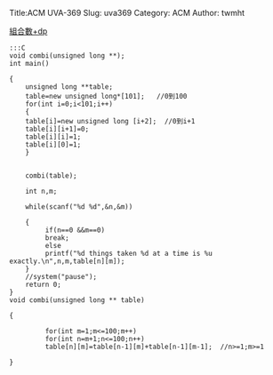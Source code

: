 Title:ACM UVA-369
Slug: uva369
Category: ACM
Author: twmht

[組合數+dp](http://luckycat.kshs.kh.edu.tw/homework/q11369.htm)

    :::C
    void combi(unsigned long **);
    int main()

    {
        unsigned long **table;
        table=new unsigned long*[101];   //0到100 
        for(int i=0;i<101;i++)
        {
        table[i]=new unsigned long [i+2];  //0到i+1 
        table[i][i+1]=0;
        table[i][i]=1;
        table[i][0]=1;
        }
        
        
        combi(table);
        
        int n,m;
        
        while(scanf("%d %d",&n,&m))
        
        {
             if(n==0 &&m==0)
             break;
             else
             printf("%d things taken %d at a time is %u exactly.\n",n,m,table[n][m]);
        }
        //system("pause"); 
        return 0;
    }
    void combi(unsigned long ** table)

    {

             for(int m=1;m<=100;m++)
             for(int n=m+1;n<=100;n++)
             table[n][m]=table[n-1][m]+table[n-1][m-1];  //n>=1;m>=1
                      
    }
